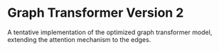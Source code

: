 # Graph Transformer Version 2

A tentative implementation of the optimized graph transformer model, extending the attention mechanism to the edges.
